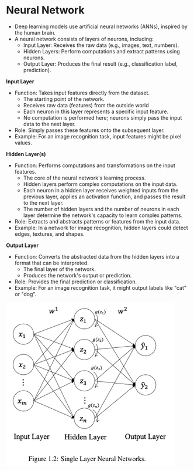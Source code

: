 # Neural Network
- Deep learning models use artificial neural networks (ANNs), inspired by the human brain.
- A neural network consists of layers of neurons, including:
    - Input Layer: Receives the raw data (e.g., images, text, numbers).
    - Hidden Layers: Perform computations and extract patterns using neurons.
    - Output Layer: Produces the final result (e.g., classification label, prediction).

**Input Layer**
- Function: Takes input features directly from the dataset.
  - The starting point of the network.
  - Receives raw data (features) from the outside world
  - Each neuron in this layer represents a specific input feature.
  - No computation is performed here; neurons simply pass the input data to the next layer.
- Role: Simply passes these features onto the subsequent layer.
- Example: For an image recognition task, input features might be pixel values.

**Hidden Layer(s)**
- Function: Performs computations and transformations on the input features.
  - The core of the neural network's learning process.
  - Hidden layers perform complex computations on the input data.
  - Each neuron in a hidden layer receives weighted inputs from the previous layer, applies an activation function, and passes the result to the next layer. 
  - The number of hidden layers and the number of neurons in each layer determine the network's capacity to learn complex patterns.
- Role: Extracts and abstracts patterns or features from the input data.
- Example: In a network for image recognition, hidden layers could detect edges, textures, and shapes.

**Output Layer**
- Function: Converts the abstracted data from the hidden layers into a format that can be interpreted.
  - The final layer of the network.
  - Produces the network's output or prediction.
- Role: Provides the final prediction or classification.
- Example: For an image recognition task, it might output labels like "cat" or "dog".

![alt text](assets/neural_network.png)